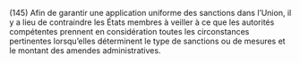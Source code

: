 (145) Afin de garantir une application uniforme des sanctions dans l’Union, il y a lieu de contraindre les États membres à veiller à ce que les autorités compétentes prennent en considération toutes les circonstances pertinentes lorsqu’elles déterminent le type de sanctions ou de mesures et le montant des amendes administratives.